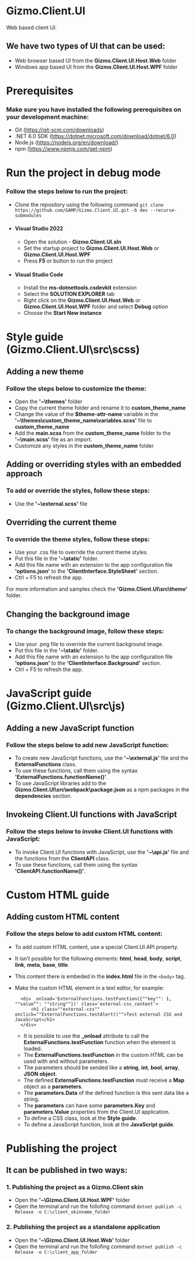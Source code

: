 # **Gizmo.Client.UI**

Web based client UI.

## We have two types of UI that can be used:

- Web browser based UI from the **Gizmo.Client.UI.Host.Web** folder
- Windows app based UI from the **Gizmo.Client.UI.Host.WPF** folder

# **Prerequisites**

### Make sure you have installed the following prerequisites on your development machine:

- Git (https://git-scm.com/downloads)
- .NET 6.0 SDK (https://dotnet.microsoft.com/download/dotnet/6.0)
- Node.js (https://nodejs.org/en/download/)
- npm (https://www.npmjs.com/get-npm)

# **Run the project in debug mode**

### Follow the steps below to run the project:

- Clone the repository using the following command `git clone https://github.com/GAMP/Gizmo.Client.UI.git -b dev --recurse-submodules`
- #### Visual Studio 2022
  - Open the solution - **Gizmo.Client.UI.sln**
  - Set the startup project to **Gizmo.Client.UI.Host.Web** or **Gizmo.Client.UI.Host.WPF**
  - Press **F5** or button to run the project
- #### Visual Studio Code
  - Install the **ms-dotnettools.csdevkit** extension
  - Select the **SOLUTION EXPLORER** tab
  - Right click on the **Gizmo.Client.UI.Host.Web** or **Gizmo.Client.UI.Host.WPF** folder and select **Debug** option
  - Choose the **Start New instance**

# **Style guide (Gizmo.Client.UI\src\scss)**

## **Adding a new theme**

### Follow the steps below to customize the theme:

- Open the **'~\themes'** folder
- Copy the current theme folder and rename it to **custom_theme_name**
- Change the value of the **$theme-attr-name** variable in the **'~\themes\custom_theme_name\variables.scss'** file to **custom_theme_name**
- Add the **main.scss** from the **custom_theme_name** folder to the **'~\main.scss'** file as an import.
- Customize any styles in the **custom_theme_name** folder

## **Adding or overriding styles with an embedded approach**

### To add or override the styles, follow these steps:

- Use the **'~\external.scss'** file

## **Overriding the current theme**

### To override the theme styles, follow these steps:

- Use your .css file to override the current theme styles.
- Put this file in the **'~\static\'** folder.
- Add this file name with an extension to the app configuration file **'options.json'** to the **'ClientInterface.StyleSheet'** section.
- Ctrl + F5 to refresh the app.

For more information and samples check the **'Gizmo.Client.UI\src\theme'** folder.

## **Changing the background image**

### To change the background image, follow these steps:

- Use your .png file to override the current background image.
- Put this file in the **'~\static\'** folder.
- Add this file name with an extension to the app configuration file **'options.json'** to the **'ClientInterface.Background'** section.
- Ctrl + F5 to refresh the app.

# **JavaScript guide (Gizmo.Client.UI\src\js)**

## **Adding a new JavaScript function**

### Follow the steps below to add new JavaScript function:

- To create new JavaScript functions, use the **'~\external.js'** file and the **ExternalFunctions** class.
- To use these functions, call them using the syntax **'ExternalFunctions.functionName()'**.
- To use JavaScript libraries add to the **Gizmo.Client.UI\src\webpack\package.json** as a npm packages in the **dependencies** section.

## **Invokeing Client.UI functions with JavaScript**

### Follow the steps below to invoke Client.UI functions with JavaScript:

- To invoke Client.UI functions with JavaScript, use the **'~\api.js'** file and the functions from the **ClientAPI** class.
- To use these functions, call them using the syntax **'ClientAPI.functionName()'**.

# **Custom HTML guide**

## **Adding custom HTML content**

### Follow the steps below to add custom HTML content:

- To add custom HTML content, use a special Client.UI API property.
- It isn't possible for the following elements: **html**, **head**, **body**, **script**, **link**, **meta**, **base**, **title**.
- This content there is embeded in the **index.html** file in the `<body>` tag.
- Make the custom HTML element in a text editor, for example:

        <div _onload='ExternalFunctions.testFunction({""key"": 1, ""value"": ""string""})' class='external-css_content'>
            <h1 class=""external-css"" onclick=""ExternalFunctions.testAlert()"">Test external CSS and JavaScript</h1>
        </div>

  - It is possible to use the **\_onload** attribute to call the **ExternalFunctions.testFunction** function when the element is loaded.
  - The **ExternalFunctions.testFunction** in the custom HTML can be used with and without parameters.
  - The parameters should be sended like a **string**, **int**, **bool**, **array**, **JSON object**.
  - The defined **ExternalFunctions.testFunction** must receive a **Map** object as a **parameters**.
  - The **parameters.Data** of the defined function is this sent data like a string.
  - The **parameters** can have some **parameters.Key** and **parameters.Value** properties from the Client.UI application.
  - To define a CSS class, look at the **Style guide**.
  - To define a JavaScript function, look at the **JavaScript guide**.

# **Publishing the project**

## It can be published in two ways:

### 1. Publishing the project as a Gizmo.Client skin

- Open the **'~\Gizmo.Client.UI.Host.WPF'** folder
- Open the terminal and run the follofing command `dotnet publish -c Release -o C:\client_skinname_folder`

### 2. Publishing the project as a standalone application

- Open the **'~\Gizmo.Client.UI.Host.Web'** folder
- Open the terminal and run the follofing command `dotnet publish -c Release -o C:\client_app_folder`
